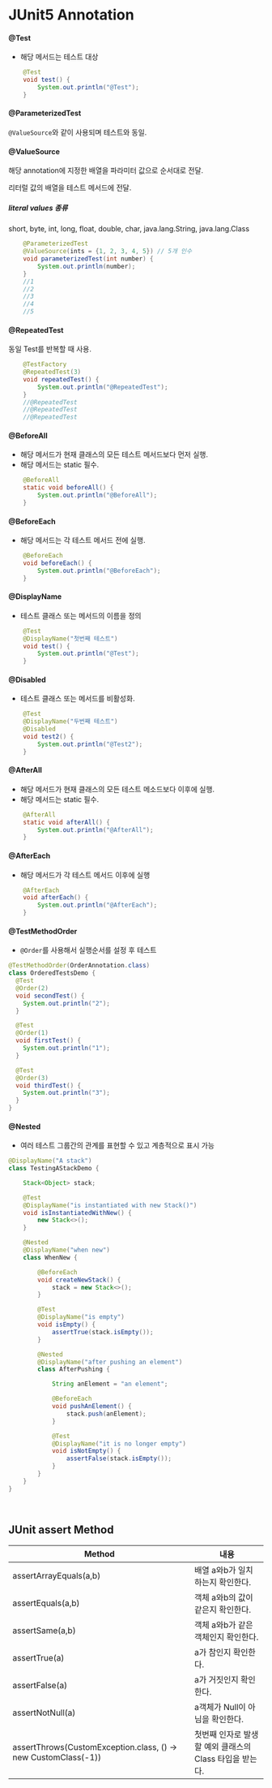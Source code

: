 # JUnit5 Annotation

#### @Test

* 해당 메서드는 테스트 대상

```java
	@Test
	void test() {
		System.out.println("@Test");
	}
```



#### @ParameterizedTest

`@ValueSource`와 같이 사용되며 테스트와 동일.

#### @ValueSource

해당 annotation에 지정한 배열을 파라미터 값으로 순서대로 전달.

리터럴 값의 배열을 테스트 메서드에 전달.

##### literal values 종류

short, byte, int, long, float, double, char, java.lang.String, java.lang.Class

```java
	@ParameterizedTest
	@ValueSource(ints = {1, 2, 3, 4, 5}) // 5개 인수
	void parameterizedTest(int number) {
		System.out.println(number);
	}
    //1
    //2
    //3
    //4
    //5
```



#### @RepeatedTest

동일 Test를 반복할 때 사용.

```java
	@TestFactory
	@RepeatedTest(3)
	void repeatedTest() {
		System.out.println("@RepeatedTest");
	}
	//@RepeatedTest
	//@RepeatedTest
	//@RepeatedTest
```



#### @BeforeAll

* 해당 메서드가 현재 클래스의 모든 테스트 메서드보다 먼저 실행.
* 해당 메서드는 static 필수.

```java
	@BeforeAll
	static void beforeAll() {
		System.out.println("@BeforeAll");
	}
```



#### @BeforeEach

* 해당 메서드는 각 테스트 메서드 전에 실행.

```java
	@BeforeEach
	void beforeEach() {
	    System.out.println("@BeforeEach");
	}
```



#### @DisplayName

* 테스트 클래스 또는 메서드의 이름을 정의

```java
	@Test
	@DisplayName("첫번째 테스트")
	void test() {
		System.out.println("@Test");
	}
```



#### @Disabled

* 테스트 클래스 또는 메서드를 비활성화.

```java
	@Test
	@DisplayName("두번째 테스트")
	@Disabled
	void test2() {
		System.out.println("@Test2");
	}
```



#### @AfterAll

* 해당 메서드가 현재 클래스의 모든 테스트 메소드보다 이후에 실행.
* 해당 메서드는 static 필수.

```java
	@AfterAll
	static void afterAll() {
		System.out.println("@AfterAll");
	}
```



#### @AfterEach

* 해당 메서드가 각 테스트 메서드 이후에 실행

```java
	@AfterEach
	void afterEach() {
		System.out.println("@AfterEach");
	}
```

#### @TestMethodOrder
* `@Order`를 사용해서 실행순서를 설정 후 테스트 
```java
@TestMethodOrder(OrderAnnotation.class)
class OrderedTestsDemo {
  @Test
  @Order(2)
  void secondTest() {
    System.out.println("2");
  }

  @Test
  @Order(1)
  void firstTest() {
    System.out.println("1");
  }

  @Test
  @Order(3)
  void thirdTest() {
    System.out.println("3");
  }
}
```

#### @Nested

* 여러 테스트 그룹간의 관계를 표현할 수 있고 계층적으로 표시 가능

```java
@DisplayName("A stack")
class TestingAStackDemo {

    Stack<Object> stack;

    @Test
    @DisplayName("is instantiated with new Stack()")
    void isInstantiatedWithNew() {
        new Stack<>();
    }

    @Nested
    @DisplayName("when new")
    class WhenNew {

        @BeforeEach
        void createNewStack() {
            stack = new Stack<>();
        }

        @Test
        @DisplayName("is empty")
        void isEmpty() {
            assertTrue(stack.isEmpty());
        }

        @Nested
        @DisplayName("after pushing an element")
        class AfterPushing {

            String anElement = "an element";

            @BeforeEach
            void pushAnElement() {
                stack.push(anElement);
            }

            @Test
            @DisplayName("it is no longer empty")
            void isNotEmpty() {
                assertFalse(stack.isEmpty());
            }
        }
    }
}
```



<br>

## JUnit assert Method

| Method                                                       | 내용                                                    |
| ------------------------------------------------------------ | ------------------------------------------------------- |
| assertArrayEquals(a,b)                                       | 배열 a와b가 일치하는지 확인한다.                        |
| assertEquals(a,b)                                            | 객체 a와b의 값이 같은지 확인한다.                       |
| assertSame(a,b)                                              | 객체 a와b가 같은 객체인지 확인한다.                     |
| assertTrue(a)                                                | a가 참인지 확인한다.                                    |
| assertFalse(a)                                               | a가 거짓인지 확인한다.                                  |
| assertNotNull(a)                                             | a객체가 Null이 아님을 확인한다.                         |
| assertThrows(CustomException.class, () -> new CustomClass(-1)) | 첫번째 인자로 발생할 예외 클래스의 Class 타입을 받는다. |

